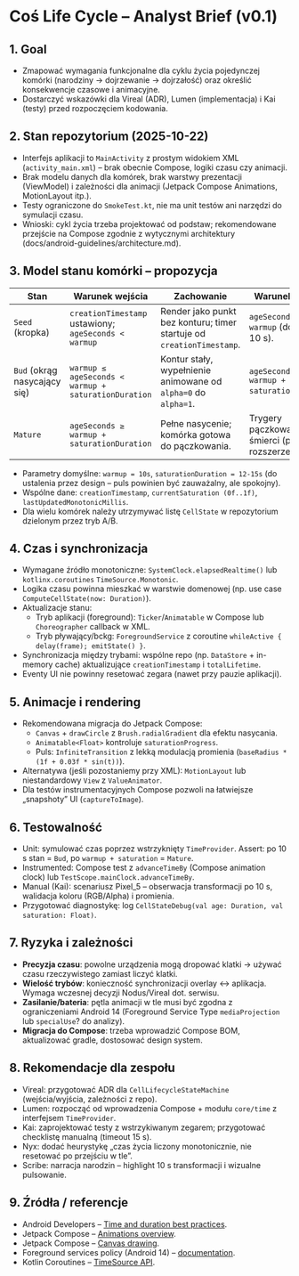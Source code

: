 # Coś Life Cycle – Analyst Brief (v0.1)

## 1. Goal
- Zmapować wymagania funkcjonalne dla cyklu życia pojedynczej komórki (narodziny → dojrzewanie → dojrzałość) oraz określić konsekwencje czasowe i animacyjne.
- Dostarczyć wskazówki dla Vireal (ADR), Lumen (implementacja) i Kai (testy) przed rozpoczęciem kodowania.

## 2. Stan repozytorium (2025-10-22)
- Interfejs aplikacji to `MainActivity` z prostym widokiem XML (`activity_main.xml`) – brak obecnie Compose, logiki czasu czy animacji.
- Brak modelu danych dla komórek, brak warstwy prezentacji (ViewModel) i zależności dla animacji (Jetpack Compose Animations, MotionLayout itp.).
- Testy ograniczone do `SmokeTest.kt`, nie ma unit testów ani narzędzi do symulacji czasu.
- Wnioski: cykl życia trzeba projektować od podstaw; rekomendowane przejście na Compose zgodnie z wytycznymi architektury (docs/android-guidelines/architecture.md).

## 3. Model stanu komórki – propozycja
| Stan | Warunek wejścia | Zachowanie | Warunek wyjścia |
| --- | --- | --- | --- |
| `Seed` (kropka) | `creationTimestamp` ustawiony; `ageSeconds < warmup` | Render jako punkt bez konturu; timer startuje od `creationTimestamp`. | `ageSeconds >= warmup` (domyślnie 10 s). |
| `Bud` (okrąg nasycający się) | `warmup ≤ ageSeconds < warmup + saturationDuration` | Kontur stały, wypełnienie animowane od `alpha=0` do `alpha=1`. | `ageSeconds >= warmup + saturationDuration`. |
| `Mature` | `ageSeconds ≥ warmup + saturationDuration` | Pełne nasycenie; komórka gotowa do pączkowania. | Trygery pączkowania lub śmierci (przyszłe rozszerzenia). |

- Parametry domyślne: `warmup = 10s`, `saturationDuration = 12-15s` (do ustalenia przez design – puls powinien być zauważalny, ale spokojny).
- Wspólne dane: `creationTimestamp`, `currentSaturation (0f..1f)`, `lastUpdatedMonotonicMillis`.
- Dla wielu komórek należy utrzymywać listę `CellState` w repozytorium dzielonym przez tryb A/B.

## 4. Czas i synchronizacja
- Wymagane źródło monotoniczne: `SystemClock.elapsedRealtime()` lub `kotlinx.coroutines` `TimeSource.Monotonic`.
- Logika czasu powinna mieszkać w warstwie domenowej (np. use case `ComputeCellState(now: Duration)`).
- Aktualizacje stanu:
  - Tryb aplikacji (foreground): `Ticker`/`Animatable` w Compose lub `Choreographer` callback w XML.
  - Tryb pływający/bckg: `ForegroundService` z coroutine `whileActive { delay(frame); emitState() }`.
- Synchronizacja między trybami: wspólne repo (np. `DataStore` + in-memory cache) aktualizujące `creationTimestamp` i `totalLifetime`.
- Eventy UI nie powinny resetować zegara (nawet przy pauzie aplikacji).

## 5. Animacje i rendering
- Rekomendowana migracja do Jetpack Compose:
  - `Canvas` + `drawCircle` z `Brush.radialGradient` dla efektu nasycania.
  - `Animatable<Float>` kontroluje `saturationProgress`.
  - Puls: `InfiniteTransition` z lekką modulacją promienia (`baseRadius * (1f + 0.03f * sin(t))`).
- Alternatywa (jeśli pozostaniemy przy XML): `MotionLayout` lub niestandardowy `View` z `ValueAnimator`.
- Dla testów instrumentacyjnych Compose pozwoli na łatwiejsze „snapshoty” UI (`captureToImage`).

## 6. Testowalność
- Unit: symulować czas poprzez wstrzyknięty `TimeProvider`. Assert: po 10 s stan = `Bud`, po `warmup + saturation` = `Mature`.
- Instrumented: Compose test z `advanceTimeBy` (Compose animation clock) lub `TestScope.mainClock.advanceTimeBy`.
- Manual (Kai): scenariusz Pixel_5 – obserwacja transformacji po 10 s, walidacja koloru (RGB/Alpha) i promienia.
- Przygotować diagnostykę: log `CellStateDebug(val age: Duration, val saturation: Float)`.

## 7. Ryzyka i zależności
- **Precyzja czasu**: powolne urządzenia mogą dropować klatki → używać czasu rzeczywistego zamiast liczyć klatki.
- **Wielość trybów**: konieczność synchronizacji overlay ↔ aplikacja. Wymaga wczesnej decyzji Nodus/Vireal dot. serwisu.
- **Zasilanie/bateria**: pętla animacji w tle musi być zgodna z ograniczeniami Android 14 (Foreground Service Type `mediaProjection` lub `specialUse`? do analizy).
- **Migracja do Compose**: trzeba wprowadzić Compose BOM, aktualizować gradle, dostosować design system.

## 8. Rekomendacje dla zespołu
- Vireal: przygotować ADR dla `CellLifecycleStateMachine` (wejścia/wyjścia, zależności z repo).
- Lumen: rozpocząć od wprowadzenia Compose + modułu `core/time` z interfejsem `TimeProvider`.
- Kai: zaprojektować testy z wstrzykiwanym zegarem; przygotować checklistę manualną (timeout 15 s).
- Nyx: dodać heurystykę „czas życia liczony monotonicznie, nie resetować po przejściu w tle”.
- Scribe: narracja narodzin – highlight 10 s transformacji i wizualne pulsowanie.

## 9. Źródła / referencje
- Android Developers – [Time and duration best practices](https://developer.android.com/reference/android/os/SystemClock).
- Jetpack Compose – [Animations overview](https://developer.android.com/jetpack/compose/animation).
- Jetpack Compose – [Canvas drawing](https://developer.android.com/develop/ui/compose/graphics/draw/overview).
- Foreground services policy (Android 14) – [documentation](https://developer.android.com/develop/background-work/services/foreground-services).
- Kotlin Coroutines – [TimeSource API](https://kotlinlang.org/api/kotlinx.coroutines/kotlinx-coroutines-core/kotlinx.coroutines/-time-source/).

